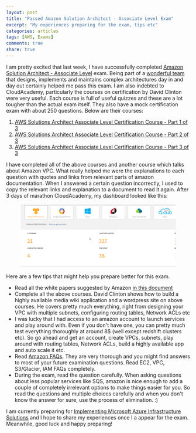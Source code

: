 ```yaml
---
layout: post
title: "Passed Amazon Solution Architect - Associate Level Exam"
excerpt: "My experiences preparing for the exam, tips etc"
categories: articles
tags: [AWS, Exams]
comments: true
share: true
---
```



I am pretty excited that last week, I have successfully completed [Amazon Solution Architect - Associate Level](http://aws.amazon.com/certification/certified-solutions-architect-associate/) exam. Being part of a [wonderful team](http://www.minjar.com/) that designs, implements and maintains complex architectures day in and day out certainly helped me pass this exam. I am also indebted to CloudAcademy, particularly the courses on certification by David Clinton were very useful. Each course is full of useful quizzes and these are a lot tougher than the actual exam itself. They also have a mock certification exam with about 250 questions. Below are their courses:

1. [AWS Solutions Architect Associate Level Certification Course -  Part 1 of 3](https://cloudacademy.com/amazon-web-services/courses/aws-solutions-architect-associate-level-certification-course-part-1-of-3/)
2. [AWS Solutions Architect Associate Level Certification Course -  Part 2 of 3](https://cloudacademy.com/amazon-web-services/courses/aws-solutions-architect-associate-level-certification-course-part-2-of-3/) 
3. [AWS Solutions Architect Associate Level Certification Course -  Part 3 of 3](https://cloudacademy.com/amazon-web-services/courses/aws-solutions-architect-associate-level-certification-course:-part-3-of-3/)

I have completed all of the above courses and another course which talks about Amazon VPC. What really helped me were the explanations to each question with quotes and links from relevant parts of amazon documentation. When I answered a certain question incorrectly, I used to copy the relevant links and explanation to a document to read it again. After 3 days of marathon CloudAcademy, my dashboard looked like this:


<figure>
	<img src="/images/cloudcademy.png" alt="image">
</figure>


Here are a few tips that might help you prepare better for this exam. 

* Read all the white papers suggested by Amazon [in this document](http://awstrainingandcertification.s3.amazonaws.com/production/AWS_certified_solutions_architect_associate_blueprint.pdf)  
* Complete all the above courses. David Clinton shows how to build a highly available media wiki application and a wordpress site on above courses. He covers pretty much everything, right from designing your VPC with multiple subnets, configuring routing tables, Network ACLs etc 
* I was lucky that I had access to an amazon account to launch services and play around with. Even if you don't have one, you can pretty much test everything thoroughly at around 8$ (well except redshift clusters etc). So go ahead and get an account, create VPCs, subnets, play around with routing tables, Network ACLs, build a highly available app and auto scale it etc.   
* Read [Amazon FAQs](http://aws.amazon.com/faqs/). They are very thorough and you might find answers to most of your future examination questions. Read EC2, VPC, S3/Glacier, IAM FAQs completely.  
* During the exam, read the question carefully. When asking questions about less popular services like SQS, amazon is nice enough to add a couple of completely irrelevant options to make things easier for you. So read the questions and multiple choices carefully and when you don't know the answer for sure, use the process of elimination. :)  

I am currently preparing for [Implementing Microsoft Azure Infrastructure Solutions](https://www.microsoft.com/learning/en-in/exam-70-533.aspx) and I hope to share my experiences once I a appear for the exam. Meanwhile, good luck and happy preparing! 